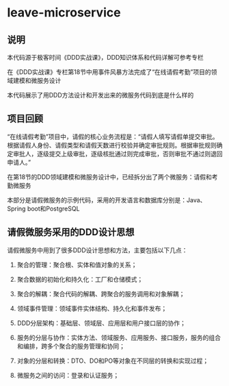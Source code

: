 # leave-microservice

## **说明**

本代码源于极客时间《DDD实战课》，DDD知识体系和代码详解可参考专栏

在《DDD实战课》专栏第18节中用事件风暴方法完成了“在线请假考勤”项目的领域建模和微服务设计

本代码展示了用DDD方法设计和开发出来的微服务代码到底是什么样的

## **项目回顾**

“在线请假考勤”项目中，请假的核心业务流程是：“请假人填写请假单提交审批。根据请假人身份、请假类型和请假天数进行校验并确定审批规则。根据审批规则确定审批人，逐级提交上级审批，逐级核批通过则完成审批，否则审批不通过则退回申请人。”

在第18节的DDD领域建模和微服务设计中，已经拆分出了两个微服务：请假和考勤微服务

本部分是请假微服务的示例代码，采用的开发语言和数据库分别是：Java、Spring boot和PostgreSQL

## **请假微服务采用的DDD设计思想**

请假微服务中用到了很多DDD设计思想和方法，主要包括以下几点：

1. 聚合的管理：聚合根、实体和值对象的关系；

2. 聚合数据的初始化和持久化：工厂和仓储模式；

3. 聚合的解耦：聚合代码的解耦、跨聚合的服务调用和对象解耦；

4. 领域事件管理：领域事件实体结构、持久化和事件发布；

5. DDD分层架构：基础层、领域层、应用层和用户接口层的协作；

6. 服务的分层与协作：实体方法、领域服务、应用服务、接口服务，服务的组合和编排，跨多个聚合的服务管理和协同；

7. 对象的分层和转换：DTO、DO和PO等对象在不同层的转换和实现过程；

8. 微服务之间的访问：登录和认证服务；
